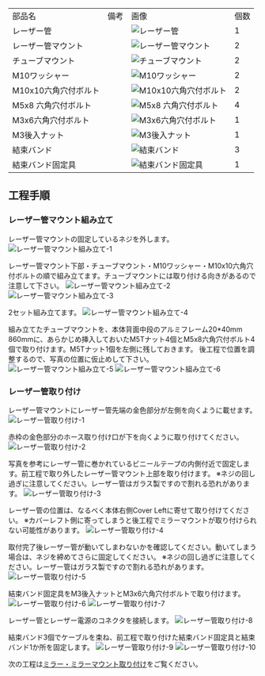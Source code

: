 <table class="packing-list">
    <tbody>
        <tr>
            <td>部品名</td>
            <td>備考</td>
            <td class="packing-img">画像</td>
            <td>個数</td>
        </tr>
        <tr>
            <td>レーザー管</td>
            <td></td>
            <td><img src="./images/packing/017.jpg" alt="レーザー管"></td>
            <td>1</td>
        </tr>
        <tr>
            <td>レーザー管マウント</td>
            <td></td>
            <td><img src="./images/packing/028.jpg" alt="レーザー管マウント"></td>
            <td>2</td>
        </tr>
        <tr>
            <td>チューブマウント</td>
            <td></td>
            <td><img src="./images/packing/056.jpg" alt="チューブマウント"></td>
            <td>2</td>
        </tr>
        <tr>
            <td>M10ワッシャー</td>
            <td></td>
            <td><img src="./images/packing/110.jpg" alt="M10ワッシャー"></td>
            <td>2</td>
        </tr>
        <tr>
            <td>M10x10六角穴付ボルト</td>
            <td></td>
            <td><img src="./images/packing/109.jpg" alt="M10x10六角穴付ボルト"></td>
            <td>2</td>
        </tr>
        <tr>
            <td>M5x8 六角穴付ボルト</td>
            <td></td>
            <td><img src="./images/packing/031.jpg" alt="M5x8 六角穴付ボルト"></td>
            <td>4</td>
        </tr>
        <tr>
            <td>M3x6六角穴付ボルト</td>
            <td></td>
            <td><img src="./images/packing/097.jpg" alt="M3x6六角穴付ボルト"></td>
            <td>1</td>
        </tr>
        <tr>
            <td>M3後入ナット</td>
            <td></td>
            <td><img src="./images/packing/089.jpg" alt="M3後入ナット"></td>
            <td>1</td>
        </tr>
        <tr>
            <td>結束バンド</td>
            <td></td>
            <td><img src="./images/packing/038.jpg" alt="結束バンド"></td>
            <td>3</td>
        </tr>
        <tr>
            <td>結束バンド固定具</td>
            <td></td>
            <td><img src="./images/packing/039.jpg" alt="結束バンド固定具"></td>
            <td>1</td>
        </tr>
    </tbody>
</table>

## 工程手順

### レーザー管マウント組み立て
レーザー管マウントの固定しているネジを外します。
<img src="./images/20-1/002.jpg" alt="レーザー管マウント組み立て-1">

レーザー管マウント下部・チューブマウント・M10ワッシャー・M10x10六角穴付ボルトの順で組み立てます。チューブマウントには取り付ける向きがあるので注意して下さい。
<img src="./images/20-1/003.jpg" alt="レーザー管マウント組み立て-2">
<img src="./images/20-1/004.jpg" alt="レーザー管マウント組み立て-3">

2セット組み立てます。
<img src="./images/20-1/005.jpg" alt="レーザー管マウント組み立て-4">

組み立てたチューブマウントを、本体背面中段のアルミフレーム20*40mm 860mmに、あらかじめ挿入しておいたM5Tナット4個とM5x8六角穴付ボルト4個で取り付けます。M5Tナット1個を左側に残しておきます。
後工程で位置を調整するので、写真の位置に仮止めして下さい。
<img src="./images/20-1/006.jpg" alt="レーザー管マウント組み立て-5">
<img src="./images/20-1/007.jpg" alt="レーザー管マウント組み立て-6">

### レーザー管取り付け
レーザー管マウントにレーザー管先端の金色部分が左側を向くように載せます。
<img src="./images/20-2/007.jpg" alt="レーザー管取り付け-1">

赤枠の金色部分のホース取り付け口が下を向くように取り付けてください。
<img src="./images/20-2/008.jpg" alt="レーザー管取り付け-2">

写真を参考にレーザー管に巻かれているビニールテープの内側付近で固定します。前工程で取り外したレーザー管マウント上部を取り付けます。
※ネジの回し過ぎに注意してください。レーザー管はガラス製ですので割れる恐れがあります。
<img src="./images/20-2/009.jpg" alt="レーザー管取り付け-3">

レーザー管の位置は、なるべく本体右側Cover Leftに寄せて取り付けてください。
※カバーレフト側に寄ってしまうと後工程でミラーマウントが取り付けられない可能性があります。
<img src="./images/20-2/010.jpg" alt="レーザー管取り付け-4">

取付完了後レーザー管が動いてしまわないかを確認してください。動いてしまう場合は、ネジを締めてさらに固定してください。
※ネジの回し過ぎに注意してください。レーザー管はガラス製ですので割れる恐れがあります。
<img src="./images/20-2/011.jpg" alt="レーザー管取り付け-5">

結束バンド固定具をM3後入ナットとM3x6六角穴付ボルトで取り付けます。
<img src="./images/20-2/012.jpg" alt="レーザー管取り付け-6">
<img src="./images/20-2/013.jpg" alt="レーザー管取り付け-7">

レーザー管とレーザー電源のコネクタを接続します。
<img src="./images/20-1/015.jpg" alt="レーザー管取り付け-8">

結束バンド3個でケーブルを束ね、前工程で取り付けた結束バンド固定具と結束バンド1か所を固定します。
<img src="./images/20-2/015.jpg" alt="レーザー管取り付け-9">
<img src="./images/20-2/016.jpg" alt="レーザー管取り付け-10">

次の工程は[ミラー・ミラーマウント取り付け](/manual/fabool-laser-co2-ver4-mirror-mount/)をご覧ください。
